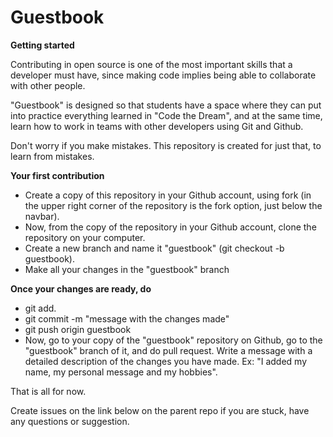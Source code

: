 # Guestbook

**Getting started**

Contributing in open source is one of the most important skills that a developer must have, since making code implies being able to collaborate with other people.

"Guestbook" is designed so that students have a space where they can put into practice everything learned in "Code the Dream", and at the same time, learn how to work in teams with other developers using Git and Github.

Don't worry if you make mistakes. This repository is created for just that, to learn from mistakes.


**Your first contribution**

* Create a copy of this repository in your Github account, using fork (in the upper right corner of the repository is the fork option, just below the navbar).
* Now, from the copy of the repository in your Github account, clone the repository on your computer.
* Create a new branch and name it "guestbook" (git checkout -b guestbook).
* Make all your changes in the "guestbook" branch

**Once your changes are ready, do**
* git add.
* git commit -m "message with the changes made"
* git push origin guestbook
* Now, go to your copy of the "guestbook" repository on Github, go to the "guestbook" branch of it, and do pull request. Write a message with a detailed description of the changes you have made. Ex: "I added my name, my personal message and my hobbies".

That is all for now.

Create issues on the link below on the parent repo if you are stuck, have any questions or suggestion.
